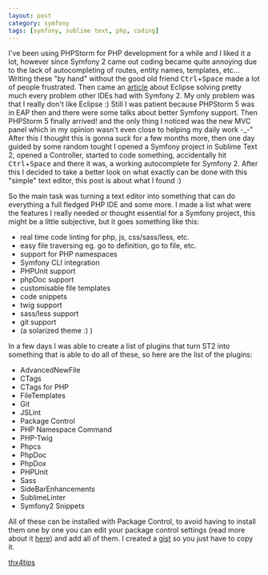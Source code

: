 ```yaml
---
layout: post
category: symfony
tags: [symfony, sublime text, php, coding]
---
```


I've been using PHPStorm for PHP development for a while and I liked it a lot, however since Symfony 2 came out coding became quite annoying due to the lack of autocompleting of routes, entity names, templates, etc... Writing these "by hand" without the good old friend <kbd>Ctrl</kbd>+<kbd>Space</kbd> made a lot of people frustrated.
Then came an [article](http://www.symfony-zone.com/wordpress/2011/11/07/how-to-build-a-great-eclipse-environment-for-symfony2-development/) about Eclipse solving pretty much every problem other IDEs had with Symfony 2.
My only problem was that I really don't like Eclipse :) Still I was patient because PHPStorm 5 was in EAP then and there were some talks about better Symfony support. Then PHPStorm 5 finally arrived! and the only thing I noticed was the new MVC panel which in my opinion wasn't even close to helping my daily work -_-" After this I thought this is gonna suck for a few months more, then one day guided by some random tought I opened a Symfony project in Sublime Text 2, opened a Controller, started to code something, accidentally hit <kbd>Ctrl</kbd>+<kbd>Space</kbd> and there it was, a working autocomplete for Symfony 2. After this I decided to take a better look on what exactly can be done with this "simple" text editor, this post is about what I found :)
<!-- more start -->

So the main task was turning a text editor into something that can do everything a full fledged PHP IDE and some more. I made a list what were the features I really needed or thought essential for a Symfony project, this might be a little subjective, but it goes something like this:

* real time code linting for php, js, css/sass/less, etc.
* easy file traversing eg. go to definition, go to file, etc.
* support for PHP namespaces
* Symfony CLI integration
* PHPUnit support
* phpDoc support
* customisable file templates
* code snippets
* twig support
* sass/less support
* git support
* (a solarized theme :) )

In a few days I was able to create a list of plugins that turn ST2 into something that is able to do all of these, so here are the list of the plugins:

* AdvancedNewFile
* CTags
* CTags for PHP
* FileTemplates
* Git
* JSLint
* Package Control
* PHP Namespace Command
* PHP-Twig
* Phpcs
* PhpDoc
* PhpDox
* PHPUnit
* Sass
* SideBarEnhancements
* SublimeLinter
* Symfony2 Snippets

All of these can be installed with Package Control, to avoid having to install them one by one you can edit your package control settings (read more about it [here](https://github.com/mrmartineau/SublimeTextSetup/issues/3)) and add all of them. I created a [gist](https://gist.github.com/3772713) so you just have to copy it.

[thx4tips](http://blog.stuartherbert.com/php/2012/02/28/setting-up-sublime-text-2-for-php-development/)
<!-- more end -->